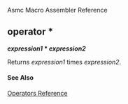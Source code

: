 Asmc Macro Assembler Reference

## operator *

**_expression1_ * _expression2_**


Returns _expression1_ times _expression2_.

#### See Also

[Operators Reference](readme.md)